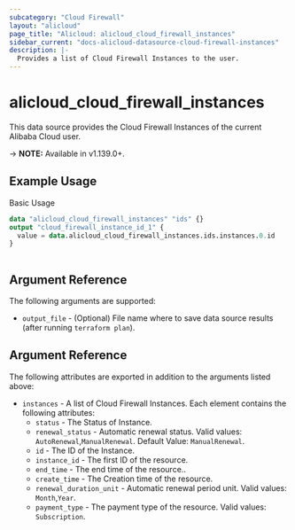 ```yaml
---
subcategory: "Cloud Firewall"
layout: "alicloud"
page_title: "Alicloud: alicloud_cloud_firewall_instances"
sidebar_current: "docs-alicloud-datasource-cloud-firewall-instances"
description: |-
  Provides a list of Cloud Firewall Instances to the user.
---
```


# alicloud\_cloud\_firewall\_instances

This data source provides the Cloud Firewall Instances of the current Alibaba Cloud user.

-> **NOTE:** Available in v1.139.0+.

## Example Usage

Basic Usage

```terraform
data "alicloud_cloud_firewall_instances" "ids" {}
output "cloud_firewall_instance_id_1" {
  value = data.alicloud_cloud_firewall_instances.ids.instances.0.id
}
            
```

## Argument Reference

The following arguments are supported:

* `output_file` - (Optional) File name where to save data source results (after running `terraform plan`).

## Argument Reference

The following attributes are exported in addition to the arguments listed above:

* `instances` - A list of Cloud Firewall Instances. Each element contains the following attributes:
    * `status` - The Status of Instance.
    * `renewal_status` - Automatic renewal status. Valid values: `AutoRenewal`,`ManualRenewal`. Default Value: `ManualRenewal`.
    * `id` - The ID of the Instance.
    * `instance_id` - The first ID of the resource.
    * `end_time` - The end time of the resource..
    * `create_time` - The Creation time of the resource.
    * `renewal_duration_unit` - Automatic renewal period unit. Valid values: `Month`,`Year`.
    * `payment_type` - The payment type of the resource. Valid values: `Subscription`.
    